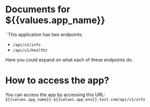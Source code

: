 # Documents for ${{values.app_name}}

¨This application has two endpoints:

- `/api/v1/info`
- `/api/v1/healthz` 

Here you could expand on what each of these endpoints do.

# How to access the app?

You can access the app by accessing this URL: `${{values.app_name}}-${{values.app_env}}.test.com/api/v1/info`